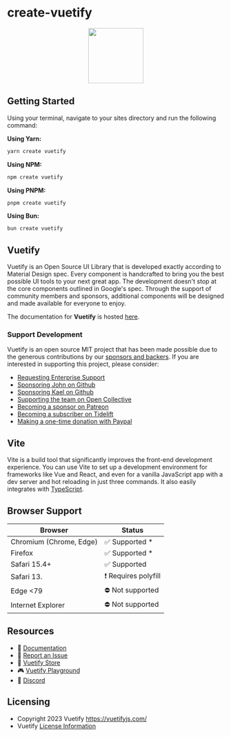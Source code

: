 # create-vuetify

<p align="center">
  <img src="https://cdn.vuetifyjs.com/docs/images/logos/v.png" height="128">
</p>

## Getting Started

Using your terminal, navigate to your sites directory and run the following command:

**Using Yarn:**
```bash
yarn create vuetify
```

**Using NPM:**
```bash
npm create vuetify
```

**Using PNPM:**
```bash
pnpm create vuetify
```

**Using Bun:**
```bash
bun create vuetify
```

## Vuetify

Vuetify is an Open Source UI Library that is developed exactly according to Material Design spec. Every component is handcrafted to bring you the best possible UI tools to your next great app. The development doesn't stop at the core components outlined in Google's spec. Through the support of community members and sponsors, additional components will be designed and made available for everyone to enjoy.

The documentation for **Vuetify** is hosted [here](https://vuetifyjs.com/).

### Support Development

Vuetify is an open source MIT project that has been made possible due to the generous contributions by our [sponsors and backers](https://vuetifyjs.com/introduction/sponsors-and-backers/). If you are interested in supporting this project, please consider:

- [Requesting Enterprise Support](https://support.vuetifyjs.com/)
- [Sponsoring John on Github](https://github.com/users/johnleider/sponsorship)
- [Sponsoring Kael on Github](https://github.com/users/kaelwd/sponsorship)
- [Supporting the team on Open Collective](https://opencollective.com/vuetify)
- [Becoming a sponsor on Patreon](https://www.patreon.com/vuetify)
- [Becoming a subscriber on Tidelift](https://tidelift.com/subscription/npm/vuetify)
- [Making a one-time donation with Paypal](https://paypal.me/vuetify)

## Vite

Vite is a build tool that significantly improves the front-end development experience. You can use Vite to set up a development environment for frameworks like Vue and React, and even for a vanilla JavaScript app with a dev server and hot reloading in just three commands. It also easily integrates with [TypeScript](https://vitejs.dev/guide/features.html#typescript).

## Browser Support

| Browser | Status |
| - | - |
| Chromium (Chrome, Edge) | ✅ Supported * |
| Firefox | ✅ Supported * |
| Safari 15.4+ | ✅ Supported |
| Safari 13. | ❗ Requires polyfill |
| Edge <79 | ⛔ Not supported |
| Internet Explorer | ⛔ Not supported |

## Resources

- 📄 [Documentation](https://vuetifyjs.com/)
- 🚨 [Report an Issue](https://issues.vuetifyjs.com/)
- 🏬 [Vuetify Store](https://store.vuetifyjs.com/)
- 🎮 [Vuetify Playground](https://play.vuetifyjs.com/)
- 💬 [Discord](https://community.vuetifyjs.com)

## Licensing

- Copyright 2023 Vuetify <https://vuetifyjs.com/>
- Vuetify [License Information](https://github.com/vuetifyjs/vuetify/blob/master/LICENSE.md)

<br>
